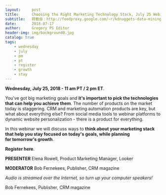 ```yaml
---
layout:     post
title:      Choosing the Right Marketing Technology Stack, July 25 Webinar
subtitle:   转载自：http://feedproxy.google.com/~r/kdnuggets-data-mining-analytics/~3/WEMS4GlJb7Y/looker-choosing-right-marketing-technology-stack.html
date:       2018-07-17
author:     Gregory PS Editor
header-img: img/background0.jpg
catalog: true
tags:
    - wednesday
    - july
    - pm
    - pt
    - register
    - growth
    - stay
---
```


**Wednesday, July 25, 2018 - 11 am PT / 2 pm ET**.


You've got big marketing goals and **it's important to pick the technologies that can help you achieve them**. The number of products on the market today is staggering. CRM and marketing automation products are key, but what about everything else? From social media tools to webinar platforms to dynamic website personalization - there is a product for everything.


In this webinar we will discuss ways to **think about your marketing stack that help you stay focused on today's goals, while planning for tomorrow's growth**.



**Register here**.


**PRESENTER**
 Elena Rowell, Product Marketing Manager, Looker

**MODERATOR**
 Bob Fernekees, Publisher, CRM magazine

*Audio is streamed over the Internet, so turn up your computer speakers!* 

 Bob Fernekees, Publisher, CRM magazine






